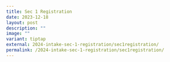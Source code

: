 ```yaml
---
title: Sec 1 Registration
date: 2023-12-18
layout: post
description: ""
image: ""
variant: tiptap
external: 2024-intake-sec-1-registration/sec1registration/
permalink: /2024-intake-sec-1-registration/sec1registration/
---
```

